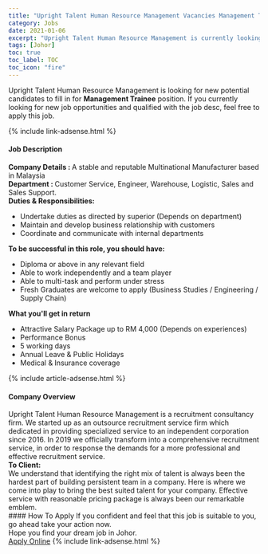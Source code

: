 ```yaml
---
title: "Upright Talent Human Resource Management Vacancies Management Trainee" 
category: Jobs 
date: 2021-01-06 
excerpt: "Upright Talent Human Resource Management is currently looking for suitable person to fill in the Management Trainee which positioned at Johor" 
tags: [Johor] 
toc: true 
toc_label: TOC 
toc_icon: "fire" 
--- 
```


<p>Upright Talent Human Resource Management is looking for new potential candidates to fill in for <b>Management Trainee</b> position. If you currently looking for new job opportunities and qualified with the job desc, feel free to apply this job.
</p>{% include link-adsense.html %} 
<div><div><h4>Job Description</h4></div><div><div><span><div><div><strong>Company Details :&#160;</strong>A stable and reputable Multinational Manufacturer based in Malaysia</div><div><strong>Department : </strong>Customer Service, Engineer, Warehouse, Logistic, Sales and Sales Support.</div><div><strong>Duties &amp; Responsibilities:</strong></div><ul><li>Undertake duties as directed by superior (Depends on department)</li><li>Maintain and develop business relationship with customers</li><li>Coordinate and communicate with internal departments</li></ul><div><strong>To be successful in this role, you should have:</strong></div><ul><li>Diploma or above in any relevant field</li><li>Able to work independently and a team player</li><li>Able to multi-task and perform under stress</li><li>Fresh Graduates are welcome to apply (Business Studies / Engineering / Supply Chain)</li></ul><div><div><strong>What you'll get in return</strong></div><ul><li>Attractive Salary Package up to RM 4,000 (Depends on experiences)</li><li>Performance Bonus</li><li>5 working days</li><li>Annual Leave &amp; Public Holidays</li><li>Medical &amp; Insurance coverage</li></ul></div></div></span></div></div></div> 
{% include article-adsense.html %} 
<div><div><h4>Company Overview</h4></div><div><div><span><div><div>
	Upright Talent Human Resource Management is a recruitment consultancy firm. We started up as an outsource recruitment service firm which dedicated in providing specialized service to an independent corporation since 2016. In 2019 we officially transform into a comprehensive recruitment service, in order to response the demands for a more professional and effective recruitment service.</div>
<div>
<div>
<div>
<strong>To Client:</strong></div>
<div>
			We understand that identifying the right mix of talent is always been the hardest part of building persistent team in a company. Here is where we come into play to bring the best suited talent for your company. Effective service with reasonable pricing package is always been our remarkable emblem.</div>
</div>
</div></div></span></div></div></div> 
#### How To Apply 
If you confident and feel that this job is suitable to you, go ahead take your action now. <br/> 
Hope you find your dream job in Johor. <br/> 
<a href="https://www.jobstreet.com.my/en/job/management-trainee-4457286?jobId=jobstreet-my-job-4457286&sectionRank=18&token=0~c92fbe7d-b469-4625-b8aa-ec65abb77e55&fr=SRP%20View%20In%20New%20Ta" class="btn btn--info" target="_blank" rel="nofollow noopenner">Apply Online</a> 
{% include link-adsense.html %} 